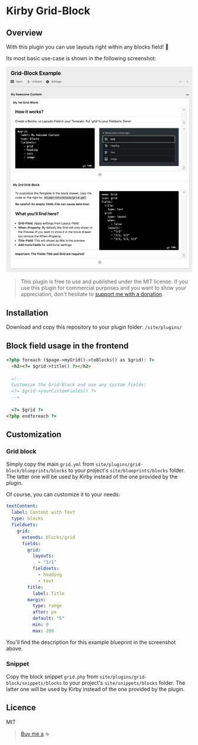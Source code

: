 # Kirby Grid-Block

## Overview

With this plugin you can use layouts right within any blocks field! 🤗

Its most basic use-case is shown in the following screenshot:

![Grid block](./.github/screenshot-grid-block.png)

> This plugin is free to use and published under the MIT license. If you use this plugin for commercial purposes and you want to show your appreciation, don't hesitate to [support me with a donation](https://www.paypal.com/donate?hosted_button_id=LBCLZVHS4K2R6).

## Installation

Download and copy this repository to your plugin folder: `/site/plugins/`

## Block field usage in the frontend

```html
<?php foreach ($page->myGrid()->toBlocks() as $grid): ?>
  <h2><?= $grid->title() ?></h2>

  <!--
  Customize the Grid-Block and use any custom fields:
  <?= $grid->yourCustomFields() ?>
  -->

  <?= $grid ?>
<?php endforeach ?>
```

## Customization

### Grid block

Simply copy the main `grid.yml` from `site/plugins/grid-block/blueprints/blocks` to your project's `site/blueprints/blocks` folder. The latter one will be used by Kirby instead of the one provided by the plugin.

Of course, you can customize it to your needs:

```yml
textContent:
  label: Content with Text
  type: blocks
  fieldsets:
    grid:
      extends: blocks/grid
      fields:
        grid:
          layouts:
            - "1/1"
          fieldsets:
            - heading
            - text
        title:
          label: Title
        margin:
          type: range
          after: px
          default: "5"
          min: 0
          max: 200
```

You'll find the description for this example blueprint in the screenshot above.

### Snippet

Copy the block snippet `grid.php` from `site/plugins/grid-block/snippets/blocks` to your project's `site/snippets/blocks` folder. The latter one will be used by Kirby instead of the one provided by the plugin.

## Licence

MIT

> [Buy me a](https://www.paypal.com/donate?hosted_button_id=LBCLZVHS4K2R6) ☕️
